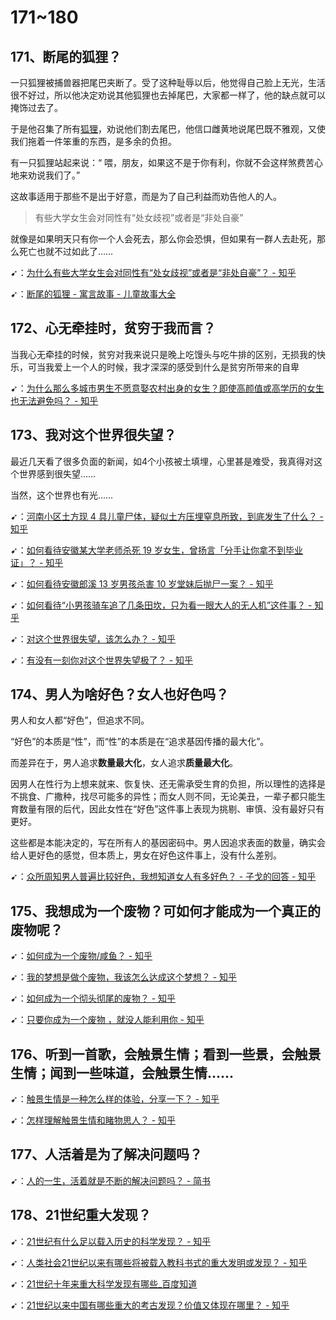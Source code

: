 # 171~180

## 171、断尾的狐狸？

一只狐狸被捕兽器把尾巴夹断了。受了这种耻辱以后，他觉得自己脸上无光，生活很不好过，所以他决定劝说其他狐狸也去掉尾巴，大家都一样了，他的缺点就可以掩饰过去了。

于是他召集了所有[狐狸](http://www.qigushi.com/yuyangushi/744.html)，劝说他们割去尾巴，他信口雌黄地说尾巴既不雅观，又使我们拖着一件笨重的东西，是多余的负担。

有一只狐狸站起来说：“ 喂，朋友，如果这不是于你有利，你就不会这样煞费苦心地来劝说我们了。”

这故事适用于那些不是出于好意，而是为了自己利益而劝告他人的人。

> 有些大学女生会对同性有“处女歧视”或者是“非处自豪”

就像是如果明天只有你一个人会死去，那么你会恐惧，但如果有一群人去赴死，那么死亡也就不过如此了……

➹：[为什么有些大学女生会对同性有“处女歧视”或者是“非处自豪”？ - 知乎](https://www.zhihu.com/question/387375465)

➹：[断尾的狐狸 - 寓言故事 - 儿童故事大全](http://www.qigushi.com/yuyangushi/987.html)

## 172、心无牵挂时，贫穷于我而言？

当我心无牵挂的时候，贫穷对我来说只是晚上吃馒头与吃牛排的区别，无损我的快乐，可当我爱上一个人的时候，我才深深的感受到什么是贫穷所带来的自卑

➹：[为什么那么多城市男生不愿意娶农村出身的女生？即使高颜值或高学历的女生也无法避免吗？ - 知乎](https://www.zhihu.com/question/46279539)

## 173、我对这个世界很失望？

最近几天看了很多负面的新闻，如4个小孩被土填埋，心里甚是难受，我真得对这个世界感到很失望……

当然，这个世界也有光……

➹：[河南小区土方现 4 具儿童尸体，疑似土方压埋窒息所致，到底发生了什么？ - 知乎](https://www.zhihu.com/question/388912982)

➹：[如何看待安徽某大学老师杀死 19 岁女生，曾扬言「分手让你拿不到毕业证」？ - 知乎](https://www.zhihu.com/question/388738775)

➹：[如何看待安徽郎溪 13 岁男孩杀害 10 岁堂妹后抛尸一案？ - 知乎](https://www.zhihu.com/question/388801060)

➹：[如何看待“小男孩骑车追了几条田坎，只为看一眼大人的无人机”这件事？ - 知乎](https://www.zhihu.com/question/388824620)

➹：[对这个世界很失望，该怎么办？ - 知乎](https://www.zhihu.com/question/31720042)

➹：[有没有一刻你对这个世界失望极了？ - 知乎](https://www.zhihu.com/question/53110339)

## 174、男人为啥好色？女人也好色吗？

男人和女人都“好色”，但追求不同。

“好色”的本质是“性”，而“性”的本质是在“追求基因传播的最大化”。

而差异在于，男人追求**数量最大化**，女人追求**质量最大化**。

因男人在性行为上想来就来、恢复快、还无需承受生育的负担，所以理性的选择是不挑食、广撒种，找尽可能多的异性；而女人则不同，无论美丑，一辈子都只能生育数量有限的后代，因此女性在“好色”这件事上表现为挑剔、审慎、没有最好只有更好。

这些都是本能决定的，写在所有人的基因密码中。男人因追求表面的数量，确实会给人更好色的感觉，但本质上，男女在好色这件事上，没有什么差别。

➹：[众所周知男人普遍比较好色，我想知道女人有多好色？ - 子戈的回答 - 知乎]( https://www.zhihu.com/question/21576505/answer/30894911)

## 175、我想成为一个废物？可如何才能成为一个真正的废物呢？

➹：[如何成为一个废物/咸鱼？ - 知乎](https://www.zhihu.com/question/304968287)

➹：[我的梦想是做个废物，我该怎么达成这个梦想？ - 知乎](https://www.zhihu.com/question/334051869)

➹：[如何成为一个彻头彻尾的废物？ - 知乎](https://www.zhihu.com/question/384284232)

➹：[只要你成为一个废物 ，就没人能利用你 - 知乎](https://zhuanlan.zhihu.com/p/43219834)

## 176、听到一首歌，会触景生情；看到一些景，会触景生情；闻到一些味道，会触景生情……

➹：[触景生情是一种怎么样的体验，分享一下？ - 知乎](https://www.zhihu.com/question/53015304)

➹：[怎样理解触景生情和睹物思人？ - 知乎](https://www.zhihu.com/question/268098501)

## 177、人活着是为了解决问题吗？

➹：[人的一生，活着就是不断的解决问题吗？ - 简书](https://www.jianshu.com/p/26bb63add4a4)

## 178、21世纪重大发现？

➹：[21世纪有什么足以载入历史的科学发现？ - 知乎](https://www.zhihu.com/question/31690503)

➹：[人类社会21世纪以来有哪些将被载入教科书式的重大发明或发现？ - 知乎](https://www.zhihu.com/question/63512162)

➹：[21世纪十年来重大科学发现有哪些_百度知道](https://zhidao.baidu.com/question/2056864342640897587.html)

➹：[21世纪以来中国有哪些重大的考古发现？价值又体现在哪里？ - 知乎](https://www.zhihu.com/question/39049908)